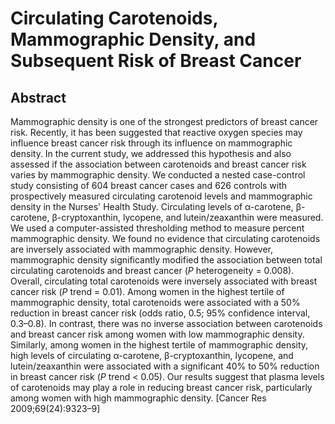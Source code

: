# Circulating Carotenoids, Mammographic Density, and Subsequent Risk of Breast Cancer

## Abstract

Mammographic density is one of the strongest predictors of breast cancer risk. Recently, it has been suggested that reactive oxygen species may influence breast cancer risk through its influence on mammographic density. In the current study, we addressed this hypothesis and also assessed if the association between carotenoids and breast cancer risk varies by mammographic density. We conducted a nested case-control study consisting of 604 breast cancer cases and 626 controls with prospectively measured circulating carotenoid levels and mammographic density in the Nurses' Health Study. Circulating levels of α-carotene, β-carotene, β-cryptoxanthin, lycopene, and lutein/zeaxanthin were measured. We used a computer-assisted thresholding method to measure percent mammographic density. We found no evidence that circulating carotenoids are inversely associated with mammographic density. However, mammographic density significantly modified the association between total circulating carotenoids and breast cancer (_P_ heterogeneity = 0.008). Overall, circulating total carotenoids were inversely associated with breast cancer risk (_P_ trend = 0.01). Among women in the highest tertile of mammographic density, total carotenoids were associated with a 50% reduction in breast cancer risk (odds ratio, 0.5; 95% confidence interval, 0.3–0.8). In contrast, there was no inverse association between carotenoids and breast cancer risk among women with low mammographic density. Similarly, among women in the highest tertile of mammographic density, high levels of circulating α-carotene, β-cryptoxanthin, lycopene, and lutein/zeaxanthin were associated with a significant 40% to 50% reduction in breast cancer risk (_P_ trend &lt; 0.05). Our results suggest that plasma levels of carotenoids may play a role in reducing breast cancer risk, particularly among women with high mammographic density. [Cancer Res 2009;69(24):9323–9] 